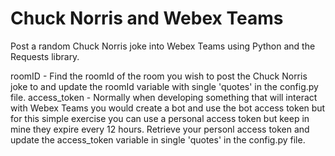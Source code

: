 # Chuck Norris and Webex Teams
Post a random Chuck Norris joke into Webex Teams using Python and the Requests library.

roomID - Find the roomId of the room you wish to post the Chuck Norris joke to and update the roomId variable with single 'quotes' in the config.py file.
access_token - Normally when developing something that will interact with Webex Teams you would create a bot and use the bot access token but for this simple exercise you can use a personal access token but keep in mine they expire every 12 hours.  Retrieve your personl access token and update the access_token variable in single 'quotes' in the config.py file.
